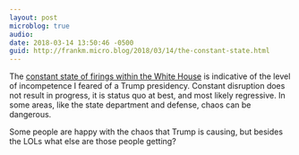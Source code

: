 ```yaml
---
layout: post
microblog: true
audio: 
date: 2018-03-14 13:50:46 -0500
guid: http://frankm.micro.blog/2018/03/14/the-constant-state.html
---
```

The [constant state of firings within the White House](https://www.vox.com/world/2018/3/13/16029526/rex-tillerson-fired-state-department) is indicative of the level of incompetence I feared of a Trump presidency. Constant disruption does not result in progress, it is status quo at best, and most likely regressive. In some areas, like the state department and defense, chaos can be dangerous. 

Some people are happy with the chaos that Trump is causing, but besides the LOLs what else are those people getting?
